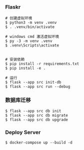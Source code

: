 ### Flaskr
```
# 创建虚拟环境
$ python3 -m venv .venv
$ . .venv/bin/activate

# windows cmd 激活虚拟环境
$ py -3 -m venv .venv
$ .venv\Scripts\activate


# 安装依赖
$ pip install -r requirements.txt
$ pip install -e .

# 运行
$ flask --app src init-db
$ flask --app src run --debug
```

### 数据库迁移
```
$ flask --app src db init
$ flask --app src db migrate
$ flask --app src db upgrade
```

### Deploy Server
```
$ docker-compose up --build -d
```
